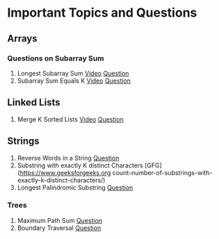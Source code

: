 # Important Topics and Questions

## Arrays
### Questions on Subarray Sum
1. Longest Subarray Sum [Video](https://www.youtube.com/watch?v=frf7qxiN2qU) [Question](https://leetcode.com/problems/maximum-subarray/)
2. Subarray Sum Equals K [Video](https://www.youtube.com/watch?v=xvNwoz-ufXA)  [Question](https://leetcode.com/problems/subarray-sum-equals-k/description/)


## Linked Lists
1. Merge K Sorted Lists  [Video](https://youtu.be/1zktEppsdig?si=bDLjWW4QvA2sb5U9) [Question](https://leetcode.com/problems/merge-k-sorted-lists/description/)




## Strings
1. Reverse Words in a String [Question](https://leetcode.com/problems/reverse-words-in-a-string/description/)
2. Substring with exactly K distinct Characters [GFG](https://www.geeksforgeeks.org count-number-of-substrings-with-exactly-k-distinct-characters/)
3. Longest Palindromic Substring [Question](https://leetcode.com/problems/longest-palindromic-substring/)



### Trees
1. Maximum Path Sum [Question](https://leetcode.com/problems/binary-tree-maximum-path-sum/)
2. Boundary Traversal [Question](https://www.naukri.com/code360/problems/boundary-traversal_790725)

